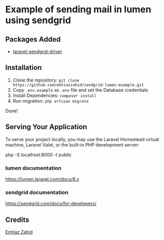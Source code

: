 # Example of sending mail in lumen using sendgrid

## Packages Added

* [laravel-sendgrid-driver](https://github.com/s-ichikawa/laravel-sendgrid-driver)

## Installation

1. Clone the repository: `git clone https://github.com/emtiazzahid/sendgrid-lumen-example.git`
1. Copy `.env.example` as `.env` file and set the Database credentials
1. Install Dependencies: `composer install`
1. Run migration: `php artisan migrate`

Done!

## Serving Your Application
To serve your project locally, you may use the Laravel Homestead virtual machine, Laravel Valet, or the built-in PHP development server:

php -S localhost:8000 -t public

### lumen documentation
https://lumen.laravel.com/docs/6.x
### sendgrid documentation
https://sendgrid.com/docs/for-developers/


## Credits

[Emtiaz Zahid](https://github.com/emtiazzahid)